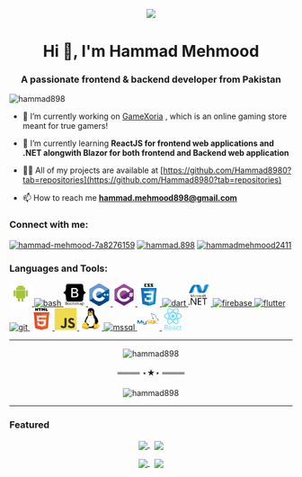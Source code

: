 <p align="center">
<img src="https://i.ibb.co/XtB7C3r/Black-White-Modern-Minimalist-Data-Analyst-Linked-In-Banner.png">
</p>
<h1 align="center">Hi 👋, I'm Hammad Mehmood</h1>
<h3 align="center">A passionate frontend & backend developer from Pakistan</h3>

<p align="left"> <img src="https://komarev.com/ghpvc/?username=hammad898&label=Profile%20views&color=0e75b6&style=flat" alt="hammad898" /> </p>

- 🔭 I’m currently working on [GameXoria](https://hammad8980.github.io/GameXoria/) , which is an online gaming store meant for true gamers!

- 🌱 I’m currently learning **ReactJS for frontend web applications and .NET alongwith Blazor for both frontend and Backend web application**

- 👨‍💻 All of my projects are available at [https://github.com/Hammad8980?tab=repositories](https://github.com/Hammad8980?tab=repositories)

- 📫 How to reach me **hammad.mehmood898@gmail.com**

<h3 align="left">Connect with me:</h3>
<p align="left">
<a href="https://linkedin.com/in/hammad-mehmood-7a8276159" target="blank"><img align="center" src="https://raw.githubusercontent.com/rahuldkjain/github-profile-readme-generator/master/src/images/icons/Social/linked-in-alt.svg" alt="hammad-mehmood-7a8276159" height="30" width="40" /></a>
<a href="https://instagram.com/hammad.898" target="blank"><img align="center" src="https://raw.githubusercontent.com/rahuldkjain/github-profile-readme-generator/master/src/images/icons/Social/instagram.svg" alt="hammad.898" height="30" width="40" /></a>
<a href="https://www.youtube.com/c/hammadmehmood2411" target="blank"><img align="center" src="https://raw.githubusercontent.com/rahuldkjain/github-profile-readme-generator/master/src/images/icons/Social/youtube.svg" alt="hammadmehmood2411" height="30" width="40" /></a>
</p>

<h3 align="left">Languages and Tools:</h3>
<p align="left"> <a href="https://developer.android.com" target="_blank" rel="noreferrer"> <img src="https://raw.githubusercontent.com/devicons/devicon/master/icons/android/android-original-wordmark.svg" alt="android" width="40" height="40"/> </a> <a href="https://www.gnu.org/software/bash/" target="_blank" rel="noreferrer"> <img src="https://www.vectorlogo.zone/logos/gnu_bash/gnu_bash-icon.svg" alt="bash" width="40" height="40"/> </a> <a href="https://getbootstrap.com" target="_blank" rel="noreferrer"> <img src="https://raw.githubusercontent.com/devicons/devicon/master/icons/bootstrap/bootstrap-plain-wordmark.svg" alt="bootstrap" width="40" height="40"/> </a> <a href="https://www.w3schools.com/cpp/" target="_blank" rel="noreferrer"> <img src="https://raw.githubusercontent.com/devicons/devicon/master/icons/cplusplus/cplusplus-original.svg" alt="cplusplus" width="40" height="40"/> </a> <a href="https://www.w3schools.com/cs/" target="_blank" rel="noreferrer"> <img src="https://raw.githubusercontent.com/devicons/devicon/master/icons/csharp/csharp-original.svg" alt="csharp" width="40" height="40"/> </a> <a href="https://www.w3schools.com/css/" target="_blank" rel="noreferrer"> <img src="https://raw.githubusercontent.com/devicons/devicon/master/icons/css3/css3-original-wordmark.svg" alt="css3" width="40" height="40"/> </a> <a href="https://dart.dev" target="_blank" rel="noreferrer"> <img src="https://www.vectorlogo.zone/logos/dartlang/dartlang-icon.svg" alt="dart" width="40" height="40"/> </a> <a href="https://dotnet.microsoft.com/" target="_blank" rel="noreferrer"> <img src="https://raw.githubusercontent.com/devicons/devicon/master/icons/dot-net/dot-net-original-wordmark.svg" alt="dotnet" width="40" height="40"/> </a> <a href="https://firebase.google.com/" target="_blank" rel="noreferrer"> <img src="https://www.vectorlogo.zone/logos/firebase/firebase-icon.svg" alt="firebase" width="40" height="40"/> </a> <a href="https://flutter.dev" target="_blank" rel="noreferrer"> <img src="https://www.vectorlogo.zone/logos/flutterio/flutterio-icon.svg" alt="flutter" width="40" height="40"/> </a> <a href="https://git-scm.com/" target="_blank" rel="noreferrer"> <img src="https://www.vectorlogo.zone/logos/git-scm/git-scm-icon.svg" alt="git" width="40" height="40"/> </a> <a href="https://www.w3.org/html/" target="_blank" rel="noreferrer"> <img src="https://raw.githubusercontent.com/devicons/devicon/master/icons/html5/html5-original-wordmark.svg" alt="html5" width="40" height="40"/> </a> <a href="https://developer.mozilla.org/en-US/docs/Web/JavaScript" target="_blank" rel="noreferrer"> <img src="https://raw.githubusercontent.com/devicons/devicon/master/icons/javascript/javascript-original.svg" alt="javascript" width="40" height="40"/> </a> <a href="https://www.linux.org/" target="_blank" rel="noreferrer"> <img src="https://raw.githubusercontent.com/devicons/devicon/master/icons/linux/linux-original.svg" alt="linux" width="40" height="40"/> </a> <a href="https://www.microsoft.com/en-us/sql-server" target="_blank" rel="noreferrer"> <img src="https://www.svgrepo.com/show/303229/microsoft-sql-server-logo.svg" alt="mssql" width="40" height="40"/> </a> <a href="https://www.mysql.com/" target="_blank" rel="noreferrer"> <img src="https://raw.githubusercontent.com/devicons/devicon/master/icons/mysql/mysql-original-wordmark.svg" alt="mysql" width="40" height="40"/> </a> <a href="https://reactjs.org/" target="_blank" rel="noreferrer"> <img src="https://raw.githubusercontent.com/devicons/devicon/master/icons/react/react-original-wordmark.svg" alt="react" width="40" height="40"/> </a> </p>

<hr>

<p align="center">
  <img align="center" src="https://github-readme-stats.vercel.app/api?username=hammad898&show_icons=true&theme=radical" alt="hammad898" />
  <br>
  <br>
  ════ ⋆★⋆ ════
  <br>
  <br>
  <img align="center" src="https://github-readme-streak-stats.herokuapp.com/?user=hammad898&show_icons=true&theme=radical" alt="hammad898" />
</p>

<hr>

### Featured

<p align="center">
<a href="https://github.com/Hammad8980/Hammad8980">
<img width='49%' align="center"src="https://github-readme-stats.vercel.app/api/pin/?username=Hammad8980&repo=Hammad8980&border_color=02D892&bg_color=0D1117&title_color=C9D1D9&text_color=8B949E&icon_color=02D892" />
</a>
<span>&nbsp;</span>
<a href="https://github.com/Hammad8980/Tindog">
<img width='49%' align="center"src="https://github-readme-stats.vercel.app/api/pin/?username=Hammad8980&repo=Tindog&border_color=02D892&bg_color=0D1117&title_color=C9D1D9&text_color=8B949E&icon_color=02D892" />
</a>
</p>
<p align="center">
<a href="https://github.com/Hammad8980/website">
<img width='49%' align="center"src="https://github-readme-stats.vercel.app/api/pin/?username=Hammad8980&repo=website&border_color=02D892&bg_color=0D1117&title_color=C9D1D9&text_color=8B949E&icon_color=02D892" />
</a>
<span>&nbsp;</span>
<a href="https://github.com/Hammad8980/cv">
<img width='49%' align="center"src="https://github-readme-stats.vercel.app/api/pin/?username=Hammad8980&repo=cv&border_color=02D892&bg_color=0D1117&title_color=C9D1D9&text_color=8B949E&icon_color=02D892" />
</a>
</p>
